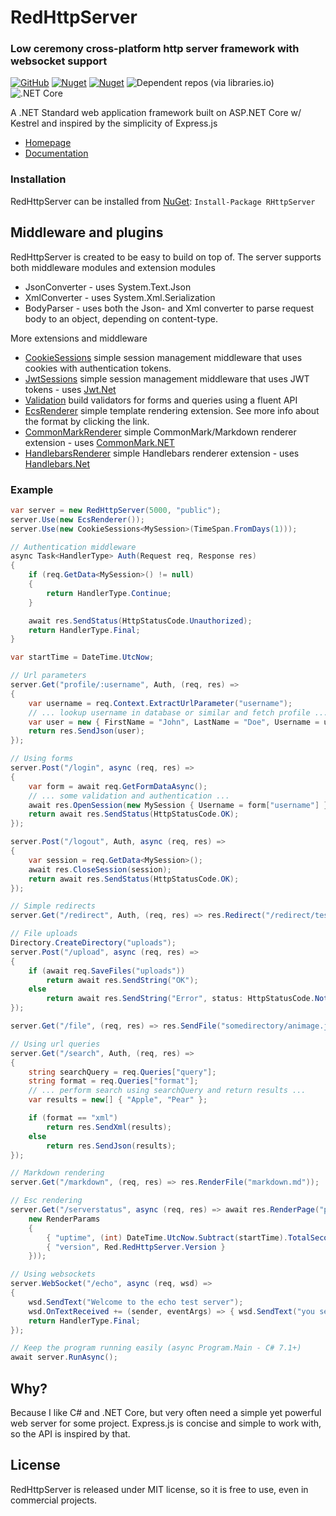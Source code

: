 # RedHttpServer
### Low ceremony cross-platform http server framework with websocket support
[![GitHub](https://img.shields.io/github/license/redhttp/red)](https://github.com/RedHttp/Red/blob/master/LICENSE.md)
[![Nuget](https://img.shields.io/nuget/v/rhttpserver)](https://www.nuget.org/packages/RHttpServer/)
[![Nuget](https://img.shields.io/nuget/dt/rhttpserver)](https://www.nuget.org/packages/RHttpServer/)
![Dependent repos (via libraries.io)](https://img.shields.io/librariesio/dependent-repos/nuget/rhttpserver)
![.NET Core](https://github.com/RedHttp/Red/workflows/.NET%20Core/badge.svg)


A .NET Standard web application framework built on ASP.NET Core w/ Kestrel and inspired by the simplicity of Express.js

- [Homepage](https://redhttp.github.io/Red/)
- [Documentation](https://redhttp.github.io/Red/doxygen/)

### Installation
RedHttpServer can be installed from [NuGet](https://www.nuget.org/packages/RHttpServer/): `Install-Package RHttpServer`

## Middleware and plugins
RedHttpServer is created to be easy to build on top of. 
The server supports both middleware modules and extension modules

* JsonConverter - uses System.Text.Json
* XmlConverter - uses System.Xml.Serialization
* BodyParser - uses both the Json- and Xml converter to parse request body to an object, depending on content-type.

More extensions and middleware
- [CookieSessions](https://github.com/RedHttp/Red.CookieSessions) simple session management middleware that uses cookies with authentication tokens.
- [JwtSessions](https://github.com/RedHttp/Red.JwtSessions) simple session management middleware that uses JWT tokens - uses [Jwt.Net](https://github.com/jwt-dotnet/jwt)
- [Validation](https://github.com/RedHttp/Red.Validation) build validators for forms and queries using a fluent API
- [EcsRenderer](https://github.com/RedHttp/Red.EcsRenderer) simple template rendering extension. See more info about the format by clicking the link.
- [CommonMarkRenderer](https://github.com/RedHttp/Red.CommonMarkRenderer) simple CommonMark/Markdown renderer extension - uses [CommonMark.NET](https://github.com/Knagis/CommonMark.NET)
- [HandlebarsRenderer](https://github.com/RedHttp/Red.HandlebarsRenderer) simple Handlebars renderer extension - uses [Handlebars.Net](https://github.com/rexm/Handlebars.Net)


### Example
```csharp
var server = new RedHttpServer(5000, "public");
server.Use(new EcsRenderer());
server.Use(new CookieSessions<MySession>(TimeSpan.FromDays(1)));

// Authentication middleware
async Task<HandlerType> Auth(Request req, Response res)
{
    if (req.GetData<MySession>() != null)
    {
        return HandlerType.Continue;
    }

    await res.SendStatus(HttpStatusCode.Unauthorized);
    return HandlerType.Final;
}

var startTime = DateTime.UtcNow;

// Url parameters
server.Get("profile/:username", Auth, (req, res) =>
{
    var username = req.Context.ExtractUrlParameter("username");
    // ... lookup username in database or similar and fetch profile ...
    var user = new { FirstName = "John", LastName = "Doe", Username = username };
    return res.SendJson(user);
});

// Using forms
server.Post("/login", async (req, res) =>
{
    var form = await req.GetFormDataAsync();
    // ... some validation and authentication ...
    await res.OpenSession(new MySession { Username = form["username"] });
    return await res.SendStatus(HttpStatusCode.OK);
});

server.Post("/logout", Auth, async (req, res) =>
{
    var session = req.GetData<MySession>();
    await res.CloseSession(session);
    return await res.SendStatus(HttpStatusCode.OK);
});

// Simple redirects
server.Get("/redirect", Auth, (req, res) => res.Redirect("/redirect/test/here"));

// File uploads
Directory.CreateDirectory("uploads");
server.Post("/upload", async (req, res) =>
{
    if (await req.SaveFiles("uploads"))
        return await res.SendString("OK");
    else
        return await res.SendString("Error", status: HttpStatusCode.NotAcceptable);
});

server.Get("/file", (req, res) => res.SendFile("somedirectory/animage.jpg"));

// Using url queries
server.Get("/search", Auth, (req, res) =>
{
    string searchQuery = req.Queries["query"];
    string format = req.Queries["format"];
    // ... perform search using searchQuery and return results ...
    var results = new[] { "Apple", "Pear" };

    if (format == "xml")
        return res.SendXml(results);
    else
        return res.SendJson(results);
});

// Markdown rendering
server.Get("/markdown", (req, res) => res.RenderFile("markdown.md"));

// Esc rendering
server.Get("/serverstatus", async (req, res) => await res.RenderPage("pages/statuspage.ecs",
    new RenderParams
    {
        { "uptime", (int) DateTime.UtcNow.Subtract(startTime).TotalSeconds },
        { "version", Red.RedHttpServer.Version }
    }));

// Using websockets
server.WebSocket("/echo", async (req, wsd) =>
{
    wsd.SendText("Welcome to the echo test server");
    wsd.OnTextReceived += (sender, eventArgs) => { wsd.SendText("you sent: " + eventArgs.Text); };
    return HandlerType.Final;
});

// Keep the program running easily (async Program.Main - C# 7.1+)
await server.RunAsync();
```

## Why?
Because I like C# and .NET Core, but very often need a simple yet powerful web server for some project. Express.js is concise and simple to work with, so the API is inspired by that.

## License
RedHttpServer is released under MIT license, so it is free to use, even in commercial projects.
